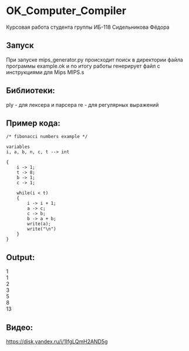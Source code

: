 # OK_Computer_Compiler
Курсовая работа студента группы ИБ-118 Сидельникова Фёдора
## Запуск
При запуске mips_generator.py происходит поиск в директории файла программы example.ok и по итогу работы генерирует файл с инструкциями для Mips MIPS.s
## Библиотеки:
ply - для лексера и парсера
re - для регулярных выражений
## Пример кода:
```
/* fibonacci numbers example */

variables
i, a, b, n, c, t --> int

{
    i -> 1;
    t -> 8;
    b -> 1;
    c -> 1;

    while(i < t)
    {
        i -> i + 1;
        a -> c;
        c -> b;
        b -> a + b;
        write(a);
        write("\n")
    }
}

```
## Output:
1  
1  
2  
3  
5  
8  
13  
## Видео:
https://disk.yandex.ru/i/1IfgLQmH2AND5g
